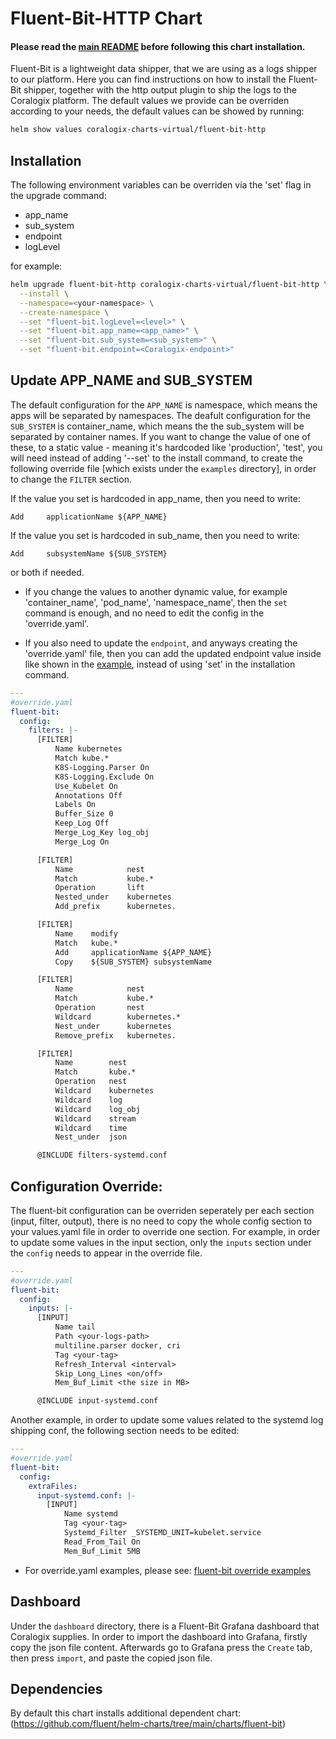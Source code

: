 # Fluent-Bit-HTTP Chart
#### Please read the [main README](https://github.com/coralogix/eng-integrations/blob/master/README.md) before following this chart installation.

Fluent-Bit is a lightweight data shipper, that we are using as a logs shipper to our platform.
Here you can find instructions on how to install the Fluent-Bit shipper, together with the http output plugin to ship the logs to the Coralogix platform.
The default values we provide can be overriden according to your needs, the default values can be showed by running:
```bash
helm show values coralogix-charts-virtual/fluent-bit-http
```

## Installation
The following environment variables can be overriden via the 'set' flag in the upgrade command:
* app_name
* sub_system
* endpoint
* logLevel

for example:
```bash
helm upgrade fluent-bit-http coralogix-charts-virtual/fluent-bit-http \
  --install \
  --namespace=<your-namespace> \
  --create-namespace \
  --set "fluent-bit.logLevel=<level>" \
  --set "fluent-bit.app_name=<app_name>" \
  --set "fluent-bit.sub_system=<sub_system>" \
  --set "fluent-bit.endpoint=<Coralogix-endpoint>"
```

## Update APP_NAME and SUB_SYSTEM
The default configuration for the `APP_NAME` is namespace, which means the apps will be separated by namespaces.
The deafult configuration for the `SUB_SYSTEM` is container_name, which means the the sub_system will be separated by container names.
If you want to change the value of one of these, to a static value - meaning it's hardcoded like 'production', 'test', you will need instead of adding '--set' to the install command, 
to create the following override file [which exists under the `examples` directory], in order to change the `FILTER` section. 

If the value you set is hardcoded in app_name, then you need to write:
```
Add     applicationName ${APP_NAME}
```

If the value you set is hardcoded in sub_name, then you need to write:
```
Add     subsystemName ${SUB_SYSTEM} 
```

or both if needed.

* If you change the values to another dynamic value, for example 'container_name', 'pod_name', 'namespace_name', 
then the `set` command is enough, and no need to edit the config in the 'override.yaml'.

* If you also need to update the `endpoint`, and anyways creating the 'override.yaml' file, then you can add the updated endpoint value inside like shown in the [example](https://github.com/coralogix/eng-integrations/blob/master/fluent-bit/examples/override-fluentbit-http.yaml),
instead of using 'set' in the installation command.

```yaml
---
#override.yaml
fluent-bit: 
  config:
    filters: |-
      [FILTER]
          Name kubernetes
          Match kube.*
          K8S-Logging.Parser On
          K8S-Logging.Exclude On
          Use_Kubelet On
          Annotations Off
          Labels On
          Buffer_Size 0
          Keep_Log Off
          Merge_Log_Key log_obj
          Merge_Log On

      [FILTER]
          Name            nest
          Match           kube.*
          Operation       lift
          Nested_under    kubernetes
          Add_prefix      kubernetes.

      [FILTER]
          Name    modify
          Match   kube.*
          Add     applicationName ${APP_NAME}
          Copy    ${SUB_SYSTEM} subsystemName 

      [FILTER]
          Name            nest
          Match           kube.*
          Operation       nest
          Wildcard        kubernetes.*
          Nest_under      kubernetes
          Remove_prefix   kubernetes.

      [FILTER]
          Name        nest
          Match       kube.*
          Operation   nest
          Wildcard    kubernetes
          Wildcard    log
          Wildcard    log_obj
          Wildcard    stream
          Wildcard    time
          Nest_under  json

      @INCLUDE filters-systemd.conf
```

## Configuration Override: 
The fluent-bit configuration can be overriden seperately per each section (input, filter, output), there is no need to copy the whole config section to your values.yaml file in order to override one section. For example, in order to update some values in the input section, only the `inputs` section under the `config` needs to appear in the override file. 
```yaml
---
#override.yaml
fluent-bit: 
  config:
    inputs: |-
      [INPUT]
          Name tail
          Path <your-logs-path>
          multiline.parser docker, cri
          Tag <your-tag>
          Refresh_Interval <interval>
          Skip_Long_Lines <on/off>
          Mem_Buf_Limit <the size in MB>

      @INCLUDE input-systemd.conf
```

Another example, in order to update some values related to the systemd log shipping conf, the following section needs to be edited:
```yaml
---
#override.yaml
fluent-bit:
  config:
    extraFiles:
      input-systemd.conf: |-
        [INPUT]
            Name systemd
            Tag <your-tag>
            Systemd_Filter _SYSTEMD_UNIT=kubelet.service
            Read_From_Tail On
            Mem_Buf_Limit 5MB
```

* For override.yaml examples, please see: [fluent-bit override examples](https://github.com/coralogix/eng-integrations/blob/master/fluent-bit/examples)

## Dashboard
Under the `dashboard` directory, there is a Fluent-Bit Grafana dashboard that Coralogix supplies.
In order to import the dashboard into Grafana, firstly copy the json file content.
Afterwards go to Grafana press the `Create` tab, then press `import`, and paste the copied json file.

## Dependencies
By default this chart installs additional dependent chart:
(https://github.com/fluent/helm-charts/tree/main/charts/fluent-bit)
